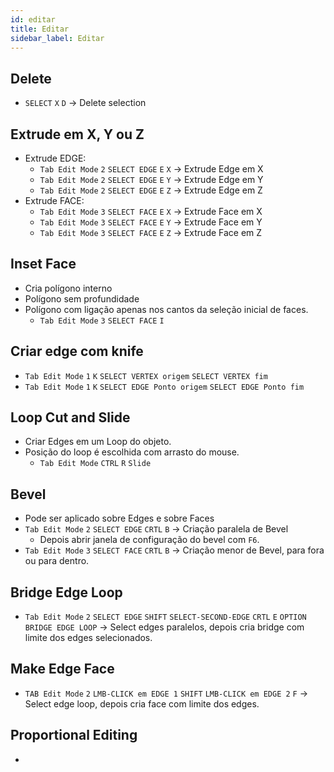 ```yaml
---
id: editar
title: Editar
sidebar_label: Editar
---
```


## Delete
- `SELECT` `X` `D` -> Delete selection

## Extrude em X, Y ou Z
- Extrude EDGE:
    - `Tab Edit Mode` `2` `SELECT EDGE` `E` `X` -> Extrude Edge em X
    - `Tab Edit Mode` `2` `SELECT EDGE` `E` `Y` -> Extrude Edge em Y
    - `Tab Edit Mode` `2` `SELECT EDGE` `E` `Z` -> Extrude Edge em Z
- Extrude FACE:
    - `Tab Edit Mode` `3` `SELECT FACE` `E` `X` -> Extrude Face em X
    - `Tab Edit Mode` `3` `SELECT FACE` `E` `Y` -> Extrude Face em Y
    - `Tab Edit Mode` `3` `SELECT FACE` `E` `Z` -> Extrude Face em Z

## Inset Face
- Cria polígono interno
- Polígono sem profundidade
- Polígono com ligação apenas nos cantos da seleção inicial de faces. 
    - `Tab Edit Mode` `3` `SELECT FACE` `I`

## Criar edge com knife
- `Tab Edit Mode` `1` `K` `SELECT VERTEX origem` `SELECT VERTEX fim`
- `Tab Edit Mode` `1` `K` `SELECT EDGE Ponto origem` `SELECT EDGE Ponto fim`

## Loop Cut and Slide
- Criar Edges em um Loop do objeto.
- Posição do loop é escolhida com arrasto do mouse.
    - `Tab Edit Mode` `CTRL` `R` `Slide`

## Bevel
- Pode ser aplicado sobre Edges e sobre Faces
- `Tab Edit Mode` `2` `SELECT EDGE` `CRTL` `B` -> Criação paralela de Bevel
    - Depois abrir janela de configuração do bevel com `F6`.
- `Tab Edit Mode` `3` `SELECT FACE` `CRTL` `B` -> Criação menor de Bevel, para fora ou para dentro.

## Bridge Edge Loop
- `Tab Edit Mode` `2` `SELECT EDGE` `SHIFT` `SELECT-SECOND-EDGE` `CRTL` `E` `OPTION BRIDGE EDGE LOOP` -> Select edges paralelos, depois cria bridge com limite dos edges selecionados.

## Make Edge Face
- `TAB Edit Mode` `2` `LMB-CLICK em EDGE 1` `SHIFT` `LMB-CLICK em EDGE 2` `F` -> Select edge loop, depois cria face com limite dos edges.

## Proportional Editing
- 